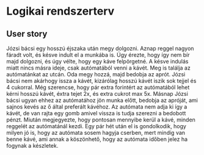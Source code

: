 # Logikai rendszerterv

## User story

Józsi bácsi egy hosszú éjszaka után megy dolgozni. Aznap reggel nagyon fáradt volt, és késve indult el a munkába is.
Úgy érezte, hogy így nem bír majd dolgozni, és úgy vélte, hogy egy káve felpörgetné. A késve indulás miatt nincs másra ideje, csak autómatából venni a kávét.
Meg is találja az autómatánkat az utcán. Oda megy hozzá, majd bedobja az aprót. Józsi bácsi nem akárhogy issza a kávét, kizárólag hosszú kávét iszik sok tejjel és 4 cukorral. Még szerencse, hogy pár extra forintért az autómatából lehet kérni hosszú kávét, éxtra tejet 2x, és extra cukrot max 5x. Másnap Józsi bácsi ugyan ehhez az autómatához jön munka előtt, bedobja az apróját, ami sajnos kevés az ő által preferált kávéhoz. Az autómata nem adja ki így a kávét, de van rajta egy gomb amivel vissza is tudja szerezni a bedobott pénzt. Miután megjegyezte, hogy pontosan mennyibe kerül a kávé, minden reggelét az autómatánál kezdi. Egy pár hét után el is gondolkodik, hogy milyen jó is, hogy az autómata sosem hagyja cserben, mert mindig van benne kávé, ami annak a köszönhető, hogy az autómata időben jelez ha fogynak a készletek.
